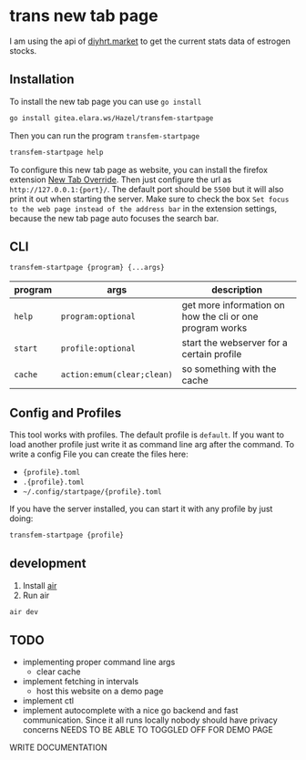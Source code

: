 # trans new tab page

I am using the api of [diyhrt.market](https://diyhrt.market/api/) to get the current stats data of estrogen stocks.

## Installation

To install the new tab page you can use `go install`

```sh
go install gitea.elara.ws/Hazel/transfem-startpage
```

Then you can run the program `transfem-startpage`

```sh
transfem-startpage help
```

To configure this new tab page as website, you can install the firefox extension [New Tab Override](https://addons.mozilla.org/en-US/firefox/addon/new-tab-override/). Then just configure the url as `http://127.0.0.1:{port}/`. The default port should be `5500` but it will also print it out when starting the server. Make sure to check the box `Set focus to the web page instead of the address bar` in the extension settings, because the new tab page auto focuses the search bar.

## CLI

```sh
transfem-startpage {program} {...args}
```

program | args | description
---|---|---
`help` | `program:optional` | get more information on how the cli or one program works
`start` | `profile:optional` | start the webserver for a certain profile
`cache` | `action:emum(clear;clean)` | so something with the cache

## Config and Profiles

This tool works with profiles. The default profile is `default`. If you want to load another profile just write it as command line arg after the command. To write a config File you can create the files here:

- `{profile}.toml`
- `.{profile}.toml`
- `~/.config/startpage/{profile}.toml`

If you have the server installed, you can start it with any profile by just doing:

```sh
transfem-startpage {profile}
```

## development

1. Install [air](https://github.com/air-verse/air)
2. Run air

```sh
air dev
```

## TODO

- implementing proper command line args
    - clear cache
- implement fetching in intervals
    - host this website on a demo page
- implement ctl
- implement autocomplete with a nice go backend and fast communication. Since it all runs locally nobody should have privacy concerns NEEDS TO BE ABLE TO TOGGLED OFF FOR DEMO PAGE

WRITE DOCUMENTATION
